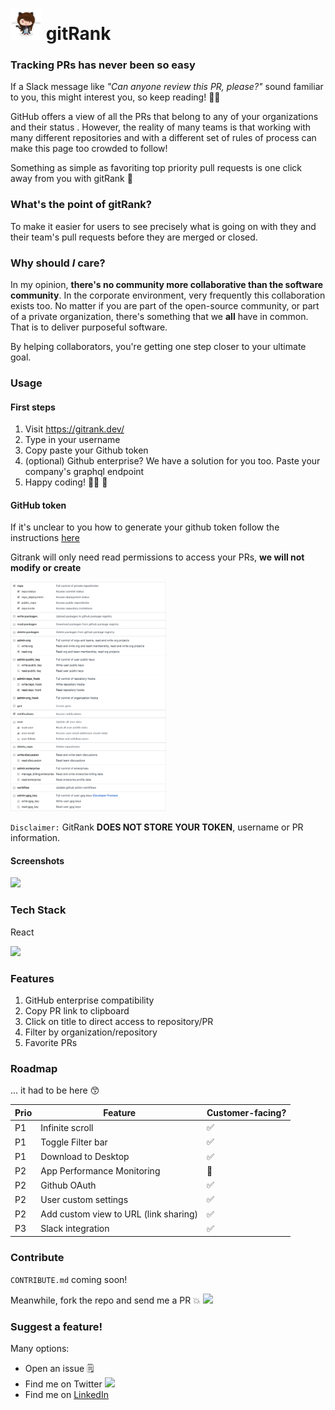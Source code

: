 # <img src="assets/femalecodertocat.png" width=50> gitRank

### Tracking PRs has never been so easy

If a Slack message like _"Can anyone review this PR, please?"_ sound familiar to you, this might interest you, so keep reading!​ :sassy_woman:

GitHub offers a view of all the PRs that belong to any of your organizations and their status . However, the reality of many teams is that working with many different repositories and with a different set of rules of process can make this page too crowded to follow!

Something as simple as favoriting top priority pull requests is one click away from you with gitRank :tada:

### What's the point of gitRank?

To make it easier for users to see precisely what is going on with they and their team's pull requests before they are merged or closed.

### Why should _I_ care?

In my opinion, **there's no community more collaborative than the software community**. In the corporate environment, very frequently this collaboration exists too. No matter if you are part of the open-source community, or part of a private organization, there's something that we **all** have in common. That is to deliver purposeful software.

By helping collaborators, you're getting one step closer to your ultimate goal.

### Usage

#### First steps

1. Visit https://gitrank.dev/
2. Type in your username
3. Copy paste your Github token
4. (optional) Github enterprise? We have a solution for you too. Paste your company's graphql endpoint
5. Happy coding! :woman_technologist: :purple_heart:

#### GitHub token

If it's unclear to you how to generate your github token follow the instructions [here](https://help.github.com/en/github/authenticating-to-github/creating-a-personal-access-token-for-the-command-line)

Gitrank will only need read permissions to access your PRs, **we will not modify or create**

<img src="assets/tokenPermissions.png" width=250>

`Disclaimer:` GitRank **DOES NOT STORE YOUR TOKEN**, username or PR information.

#### Screenshots

<img src="assets/Gitrank-vid.gif" width=550>

### Tech Stack

React

<img src="assets/easy_peasy.gif" width=250>

### Features

1. GitHub enterprise compatibility
2. Copy PR link to clipboard
3. Click on title to direct access to repository/PR
4. Filter by organization/repository
5. Favorite PRs

### Roadmap

... it had to be here :kissing_smiling_eyes:

| Prio | Feature                               | Customer-facing?   |
| ---- | ------------------------------------- | ------------------ |
| P1   | Infinite scroll                       | :white_check_mark: |
| P1   | Toggle Filter bar                     | :white_check_mark: |
| P1   | Download to Desktop                   | :white_check_mark: |
| P2   | App Performance Monitoring            | :stop_sign:        |
| P2   | Github OAuth                          | :white_check_mark: |
| P2   | User custom settings                  | :white_check_mark: |
| P2   | Add custom view to URL (link sharing) | :white_check_mark: |
| P3   | Slack integration                     | :white_check_mark: |

### Contribute

`CONTRIBUTE.md` coming soon!

Meanwhile, fork the repo and send me a PR :boom: ![](https://img.shields.io/github/forks/martacolombas/gitrank?label=Fork&style=social)

### Suggest a feature!

Many options:

-   Open an issue :spiral_notepad:
-   Find me on Twitter ![](https://img.shields.io/twitter/follow/martacolombas?label=Twitter&style=social)
-   Find me on [LinkedIn](https://www.linkedin.com/in/martacolombas/)
